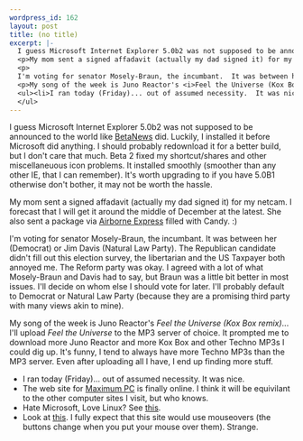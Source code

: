 ```yaml
--- 
wordpress_id: 162
layout: post
title: (no title)
excerpt: |-
  I guess Microsoft Internet Explorer 5.0b2 was not supposed to be announced to the world like <a href="http://www.betanews.com/">BetaNews</a> did.  Luckily, I installed it before Microsoft did anything.  I should probably redownload it for a better build, but I don't care that much.  Beta 2 fixed my shortcut/shares and other miscellaneuous icon problems.  It installed smoothly (smoother than any other IE, that I can remember).  It's worth upgrading to if you have 5.0B1 otherwise don't bother, it may not be worth the hassle.
  <p>My mom sent a signed affadavit (actually my dad signed it) for my netcam.  I forecast that I will get it around the middle of December at the latest.  She also sent a package via <a href="http://www.airborne-express.com/">Airborne Express</a> filled with Candy. :)
  <p>
  I'm voting for senator Mosely-Braun, the incumbant.  It was between her (Democrat) or Jim Davis (Natural Law Party).  The Republican candidate didn't fill out this election survey, the libertarian and the US Taxpayer both annoyed me.  The Reform party was okay.  I agreed with a lot of what Mosely-Braun and Davis had to say, but Braun was a little bit better in most issues.  I'll decide on whom else I should vote for later.  I'll probably default to Democrat or Natural Law Party (because they are a promising third party with many views akin to mine).
  <p>My song of the week is Juno Reactor's <i>Feel the Universe (Kox Box remix)</i>... I'll upload <i>Feel the Universe</i> to the MP3 server of choice.  It prompted me to download more Juno Reactor and more Kox Box and other Techno MP3s I could dig up.  It's funny, I tend to always have more Techno MP3s than the MP3 server.  Even after uploading all I have, I end up finding more stuff.
  <ul><li>I ran today (Friday)... out of assumed necessity.  It was nice.<li>The web site for <a href="http://www.maximumpcmag.com/">Maximum PC</a> is finally online.  I think it will be equivilant to the other computer sites I visit, but who knows.<li>Hate Microsoft, Love Linux?  See <a href="http://www.kmfms.com/">this</a>.<li>Look at <a href="http://www.zapme.com/home.html">this</a>.  I fully expect that this site would use mouseovers (the buttons change when you put your mouse over them).  Strange.
  </ul>
---
```

I guess Microsoft Internet Explorer 5.0b2 was not supposed to be announced to the world like <a href="http://www.betanews.com/">BetaNews</a> did.  Luckily, I installed it before Microsoft did anything.  I should probably redownload it for a better build, but I don't care that much.  Beta 2 fixed my shortcut/shares and other miscellaneuous icon problems.  It installed smoothly (smoother than any other IE, that I can remember).  It's worth upgrading to if you have 5.0B1 otherwise don't bother, it may not be worth the hassle.
<p>My mom sent a signed affadavit (actually my dad signed it) for my netcam.  I forecast that I will get it around the middle of December at the latest.  She also sent a package via <a href="http://www.airborne-express.com/">Airborne Express</a> filled with Candy. :)
<p>
I'm voting for senator Mosely-Braun, the incumbant.  It was between her (Democrat) or Jim Davis (Natural Law Party).  The Republican candidate didn't fill out this election survey, the libertarian and the US Taxpayer both annoyed me.  The Reform party was okay.  I agreed with a lot of what Mosely-Braun and Davis had to say, but Braun was a little bit better in most issues.  I'll decide on whom else I should vote for later.  I'll probably default to Democrat or Natural Law Party (because they are a promising third party with many views akin to mine).
<p>My song of the week is Juno Reactor's <i>Feel the Universe (Kox Box remix)</i>... I'll upload <i>Feel the Universe</i> to the MP3 server of choice.  It prompted me to download more Juno Reactor and more Kox Box and other Techno MP3s I could dig up.  It's funny, I tend to always have more Techno MP3s than the MP3 server.  Even after uploading all I have, I end up finding more stuff.
<ul><li>I ran today (Friday)... out of assumed necessity.  It was nice.<li>The web site for <a href="http://www.maximumpcmag.com/">Maximum PC</a> is finally online.  I think it will be equivilant to the other computer sites I visit, but who knows.<li>Hate Microsoft, Love Linux?  See <a href="http://www.kmfms.com/">this</a>.<li>Look at <a href="http://www.zapme.com/home.html">this</a>.  I fully expect that this site would use mouseovers (the buttons change when you put your mouse over them).  Strange.
</ul>

